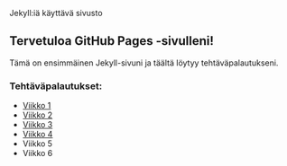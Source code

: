 Jekyll:iä käyttävä sivusto

## Tervetuloa GitHub Pages -sivulleni!
Tämä on ensimmäinen Jekyll-sivuni ja täältä löytyy tehtäväpalautukseni.

### Tehtäväpalautukset:
- [Viikko 1](viikko1.html)
- [Viikko 2](viikko2.md)
- [Viikko 3](viikko3/index.html)
- [Viikko 4](viikko4/index.html)
- Viikko 5
- Viikko 6

